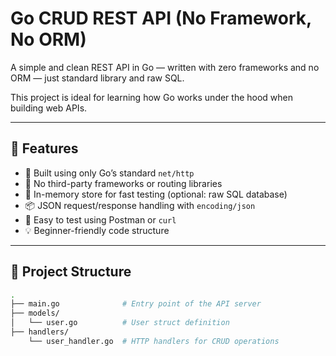 # Go CRUD REST API (No Framework, No ORM)

A simple and clean REST API in Go — written with zero frameworks and no ORM — just standard library and raw SQL.

This project is ideal for learning how Go works under the hood when building web APIs.

---

## 🚀 Features

- 🧱 Built using only Go’s standard `net/http`
- 🧠 No third-party frameworks or routing libraries
- 💾 In-memory store for fast testing (optional: raw SQL database)
- 📦 JSON request/response handling with `encoding/json`
- 🧪 Easy to test using Postman or `curl`
- 💡 Beginner-friendly code structure

---

## 📁 Project Structure

```bash
.
├── main.go              # Entry point of the API server
├── models/
│   └── user.go          # User struct definition
├── handlers/
    └── user_handler.go  # HTTP handlers for CRUD operations

